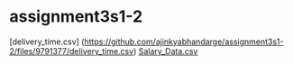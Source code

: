 # assignment3s1-2
[delivery_time.csv]
(https://github.com/ajinkyabhandarge/assignment3s1-2/files/9791377/delivery_time.csv)
[Salary_Data.csv](https://github.com/ajinkyabhandarge/assignment3s12/files/9791378/Salary_Data.csv)
